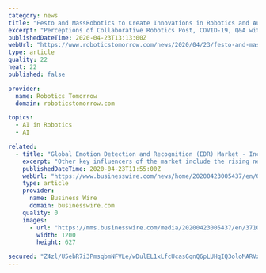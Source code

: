 ```yaml
---
category: news
title: "Festo and MassRobotics to Create Innovations in Robotics and Automation Through New Partnership"
excerpt: "Perceptions of Collaborative Robotics Post, COVID-19, Q&A with Productive Robotics The Importance of the Speed-Torque Gradient in DC Motor Sizing Understanding the Motor Constant in DC Motor Sizing New Artificial Intelligence Error Proofing Features Machine Learning Technology Surviving a Global Cyberattack - Company Culture Plays a Pivotal ..."
publishedDateTime: 2020-04-23T13:13:00Z
webUrl: "https://www.roboticstomorrow.com/news/2020/04/23/festo-and-massrobotics-to-create-innovations-in-robotics-and-automation-through-new-partnership/15186/"
type: article
quality: 22
heat: 22
published: false

provider:
  name: Robotics Tomorrow
  domain: roboticstomorrow.com

topics:
  - AI in Robotics
  - AI

related:
  - title: "Global Emotion Detection and Recognition (EDR) Market - Increase in Connected Wearable Devices Driving Market Growth - ResearchAndMarkets.com"
    excerpt: "Other key influencers of the market include the rising need for better customer experience (as emotional connection also plays a key role along with customer satisfaction), the increasing need for a human touch in digital communications (chatbots), and challenges in language context and facial recognition. Many prominent companies are using ..."
    publishedDateTime: 2020-04-23T11:55:00Z
    webUrl: "https://www.businesswire.com/news/home/20200423005437/en/Global-Emotion-Detection-Recognition-EDR-Market--"
    type: article
    provider:
      name: Business Wire
      domain: businesswire.com
    quality: 0
    images:
      - url: "https://mms.businesswire.com/media/20200423005437/en/371054/23/ResearchAndMarkets_800px.jpg"
        width: 1200
        height: 627

secured: "Z4zl/U5ebR7i3PmsqbmNFVLe/wDulEL1xLfcUcasGqnQ6pLUHqIQ3oloMARVzzb1pUxl1iKAJv5CN+lRcHNHXiaxNx84e7VbSpfeukGMKnF5aUja5d39zW+vFKP+662+s49CJRnNdsFBjOkpqlp7vzpnwcpQIQMFrUUDT+lUdP466xteX23KMYSRKoEG6fRTenf06tJHMKcxg67cY+k124IOL8AHfL98DFS8x5OiAqPXiu4Y+G6eVqTM0amNICxCdnOVAEc0VfETCIB3UEhaH2+FViL/6tcO3DvpsLhJhOfnsnTdXh2PUWlKXDY9R0wM;RZhB1Ev+Ycs0b+TD5Fe4WA=="
---
```


